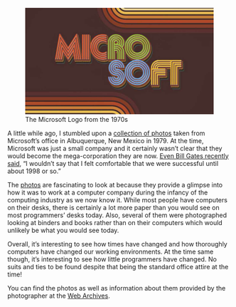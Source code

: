 <figure><img loading="lazy" decoding="async" src="Microsoft-logo-1970s.jpg" alt="The Microsoft Logo from the 1970s"><figcaption>The Microsoft Logo from the 1970s</figcaption></figure>

A little while ago, I stumbled upon a [collection of photos](https://web.archive.org/web/20190404064400/http://www.sound-photo.com/microsoft/microsoft.htm) taken from Microsoft’s office in Albuquerque, New Mexico in 1979. At the time, Microsoft was just a small company and it certainly wasn’t clear that they would become the mega-corporation they are now. [Even Bill Gates recently said](https://www.windowscentral.com/microsoft/bill-gates-says-i-thought-i-was-one-mistake-away-from-death-microsofts-success-and-his-billionaire-status-didnt-really-arrive-until-the-late-90s), “I wouldn’t say that I felt comfortable that we were successful until about 1998 or so.”

The [photos](https://web.archive.org/web/20190404064400/http://www.sound-photo.com/microsoft/microsoft.htm) are fascinating to look at because they provide a glimpse into how it was to work at a computer company during the infancy of the computing industry as we now know it. While most people have computers on their desks, there is certainly a lot more paper than you would see on most programmers’ desks today. Also, several of them were photographed looking at binders and books rather than on their computers which would unlikely be what you would see today.

Overall, it’s interesting to see how times have changed and how thoroughly computers have changed our working environments. At the time same though, it’s interesting to see how little programmers have changed. No suits and ties to be found despite that being the standard office attire at the time!

You can find the photos as well as information about them provided by the photographer at the [Web Archives](https://web.archive.org/web/20190404064400/http://www.sound-photo.com/microsoft/microsoft.htm).
